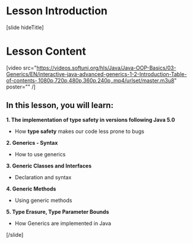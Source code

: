 # Lesson Introduction

[slide hideTitle]
# Lesson Content

[video src="https://videos.softuni.org/hls/Java/Java-OOP-Basics/03-Generics/EN/interactive-java-advanced-generics-1-2-Introduction-Table-of-contents-,1080p,720p,480p,360p,240p,.mp4/urlset/master.m3u8" poster="" /]

## In this lesson, you will learn:

**1. The implementation of type safety in versions following Java 5.0**
- How **type safety** makes our code less prone to bugs

**2. Generics - Syntax**
- How to use generics

**3. Generic Classes and Interfaces**
- Declaration and syntax

**4. Generic Methods**
- Using generic methods

**5. Type Erasure, Type Parameter Bounds**
- How Generics are implemented in Java

[/slide]
